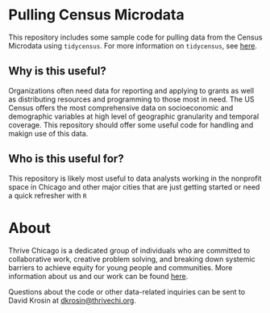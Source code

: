 # Pulling Census Microdata
This repository includes some sample code for pulling data from the Census Microdata using `tidycensus`. For more information on `tidycensus`, see [here](https://walker-data.com/tidycensus/).

## Why is this useful?
Organizations often need data for reporting and applying to grants as well as distributing resources and programming to those most in need. The US Census offers the most comprehensive data on socioeconomic and demographic variables at high level of geographic granularity and temporal coverage. This repository should offer some useful code for handling and makign use of this data.

## Who is this useful for?
This repository is likely most useful to data analysts working in the nonprofit space in Chicago and other major cities that are just getting started or need a quick refresher with `R`

# About

Thrive Chicago is a dedicated group of individuals who are committed to collaborative work, creative problem solving, and breaking down systemic barriers to achieve equity for young people and communities. More information about us and our work can be found [here](https://thrivechi.org/).

Questions about the code or other data-related inquiries can be sent to David Krosin at dkrosin@thrivechi.org.

